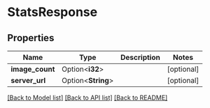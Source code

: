 # StatsResponse

## Properties

Name | Type | Description | Notes
------------ | ------------- | ------------- | -------------
**image_count** | Option<**i32**> |  | [optional]
**server_url** | Option<**String**> |  | [optional]

[[Back to Model list]](../README.md#documentation-for-models) [[Back to API list]](../README.md#documentation-for-api-endpoints) [[Back to README]](../README.md)


